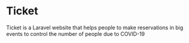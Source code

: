 # Ticket

Ticket is a Laravel website that helps people to make reservations in big events to control the number of people due to COVID-19
